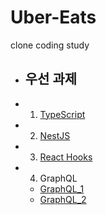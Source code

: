 # Uber-Eats
 clone coding study

* ## 우선 과제
- 1. [TypeScript](https://nomadcoders.co/typescript-for-beginners/lobby)
- 2. [NestJS](https://nomadcoders.co/nestjs-fundamentals/lobby)
- 3. [React Hooks](https://nomadcoders.co/react-hooks-introduction/lobby)
- 4. GraphQL
    + [GraphQL_1](https://nomadcoders.co/graphql-for-beginners)
    + [GraphQL_2](https://nomadcoders.co/react-graphql-for-beginners)